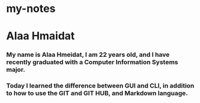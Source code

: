 # my-notes

 # **Alaa Hmaidat**

### My name is Alaa Hmeidat, I am 22 years old, and I have recently graduated with a Computer Information Systems major.

### Today I learned the difference between GUI and CLI, in addition to how to use the GIT and GIT HUB, and Markdown language.

